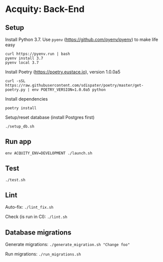 # Acquity: Back-End

## Setup
Install Python 3.7. Use `pyenv` (https://github.com/pyenv/pyenv) to make life easy
```
curl https://pyenv.run | bash
pyenv install 3.7
pyenv local 3.7
```
Install Poetry (https://poetry.eustace.io), version 1.0.0a5
```
curl -sSL https://raw.githubusercontent.com/sdispater/poetry/master/get-poetry.py | env POETRY_VERSION=1.0.0a5 python
```
Install dependencies
```
poetry install
```
Setup/reset database (install Postgres first)
```
./setup_db.sh
```

## Run app
```
env ACQUITY_ENV=DEVELOPMENT ./launch.sh
```

## Test
```
./test.sh
```

## Lint
Auto-fix: `./lint_fix.sh`

Check (is run in CI): `./lint.sh`

## Database migrations
Generate migrations: `./generate_migration.sh "Change foo"`

Run migrations: `./run_migrations.sh`
